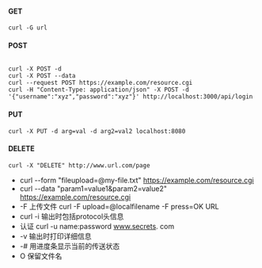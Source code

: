 

#### GET

```
curl -G url
```

#### POST

```

curl -X POST -d
curl -X POST --data 
curl --request POST https://example.com/resource.cgi
curl -H "Content-Type: application/json" -X POST -d '{"username":"xyz","password":"xyz"}' http://localhost:3000/api/login

```
#### PUT

```
curl -X PUT -d arg=val -d arg2=val2 localhost:8080
```

#### DELETE

```
curl -X "DELETE" http://www.url.com/page

```



- curl --form "fileupload=@my-file.txt" https://example.com/resource.cgi
- curl --data "param1=value1&param2=value2" https://example.com/resource.cgi
- -F 上传文件 curl -F upload=@localfilename -F press=OK URL
- curl -i  输出时包括protocol头信息
- 认证 curl -u name:password www.secrets. com
- -v 输出时打印详细信息
- -# 用进度条显示当前的传送状态
- O 保留文件名